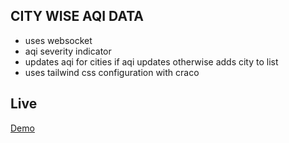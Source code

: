 ## CITY WISE AQI DATA

- uses websocket
- aqi severity indicator
- updates aqi for cities if aqi updates otherwise adds city to list
- uses tailwind css configuration with craco

## Live

[Demo](https://ahmd-tauqr.github.io/city-aqi-charts/)
